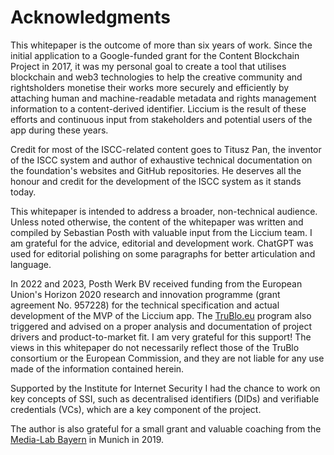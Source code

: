 # Acknowledgments

This whitepaper is the outcome of more than six years of work. Since the initial application to a Google-funded grant for the Content Blockchain Project in 2017, it was my personal goal to create a tool that utilises blockchain and web3 technologies to help the creative community and rightsholders monetise their works more securely and efficiently by attaching human and machine-readable metadata and rights management information to a content-derived identifier. Liccium is the result of these efforts and continuous input from stakeholders and potential users of the app during these years.

Credit for most of the ISCC-related content goes to Titusz Pan, the inventor of the ISCC system and author of exhaustive technical documentation on the foundation's websites and GitHub repositories. He deserves all the honour and credit for the development of the ISCC system as it stands today.

This whitepaper is intended to address a broader, non-technical audience. Unless noted otherwise, the content of the whitepaper was written and compiled by Sebastian Posth with valuable input from the Liccium team. I am grateful for the advice, editorial and development work. ChatGPT was used for editorial polishing on some paragraphs for better articulation and language.

In 2022 and 2023, Posth Werk BV received funding from the European Union's Horizon 2020 research and innovation programme (grant agreement No. 957228) for the technical specification and actual development of the MVP of the Liccium app. The [TruBlo.eu](https://trublo.eu) program also triggered and advised on a proper analysis and documentation of project drivers and product-to-market fit. I am very grateful for this support! The views in this whitepaper do not necessarily reflect those of the TruBlo consortium or the European Commission, and they are not liable for any use made of the information contained herein.

Supported by the Institute for Internet Security I had the chance to work on key concepts of SSI, such as decentralised identifiers (DIDs) and verifiable credentials (VCs), which are a key component of the project.   &#x20;

The author is also grateful for a small grant and valuable coaching from the [Media-Lab Bayern](https://www.media-lab.de/de/) in Munich in 2019.

